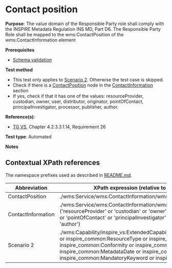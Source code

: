 # Contact position

**Purpose**: The value domain of the Responsible Party role shall comply with the INSPIRE Metadata Regulation INS MD, Part D6. The Responsible Party Role shall be mapped to the wms:ContactPosition of the wms:ContactInformation element

**Prerequisites**

* [Schema validation](./schema-validation.md)

**Test method**

* This test only applies to [Scenario 2](#scenario-2). Otherwise the test case is skipped.
* Check if there is a [ContactPosition](#ContactPosition) node in the [ContactInformation](#ContactInformation) section
* If yes, check if that it has one of the values: resourceProvider, custodian, owner, user, distributor, originator, pointOfContact, principalInvestigator, processor, publisher, author.

**Reference(s)**:

* [TG VS](./README.md#ref_TG_VS), Chapter 4.2.3.3.1.14, Requirement 26


**Test type**: Automated

**Notes**

## Contextual XPath references

The namespace prefixes used as described in [README.md](./README.md#namespaces).

Abbreviation                                               |  XPath expression (relative to wms:WMS_Capabilities)
---------------------------------------------------------- | -------------------------------------------------------------------------
ContactPosition <a name="ContactPosition"></a> | ./wms:Service/wms:ContactInformation/wms:ContactPosition
ContactInformation <a name="ContactInformation"></a> | ./wms:Service/wms:ContactInformation/wms:ContactPositionequals/text() equals ('resourceProvider' or 'custodian' or 'owner' or 'user' or 'distributor' or 'originator' or 'pointOfContact' or 'principalInvestigator' or 'processor' or 'publisher' or 'author')
Scenario 2 <a name="scenario-2"/> | ./wms:Capability/inspire_vs:ExtendedCapabilities[inspire_common:ResourceLocator or inspire_common:ResourceType or inspire_common:TemporalReference or inspire_common:Conformity or inspire_common:MetadataPointOfContact or inspire_common:MetadataDate or inspire_common:SpatialDataServiceType or inspire_common:MandatoryKeyword or inspire_common:Keyword]
